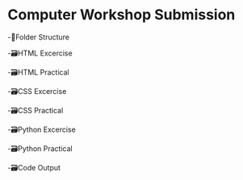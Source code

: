 # Computer Workshop Submission
 
-📂Folder Structure

-🗃️HTML Excercise

-🗃️HTML Practical 

-🗃️CSS Excercise

-🗃️CSS Practical

-🗃️Python Excercise 

-🗃️Python Practical

-🗃️Code Output


